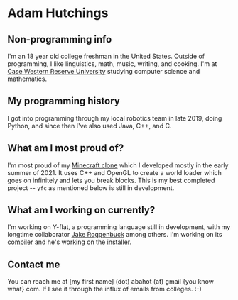 # Adam Hutchings

## Non-programming info
I'm an 18 year old college freshman in the United States. Outside of programming, I like
linguistics, math, music, writing, and cooking. I'm at [Case Western Reserve University](https://case.edu) studying computer science and mathematics.

## My programming history
I got into programming through my local robotics team in late 2019, doing Python, and since
then I've also used Java, C++, and C.

## What am I most proud of?
I'm most proud of my [Minecraft clone](https://github.com/adamhutchings/Minecraft3D) which
I developed mostly in the early summer of 2021. It uses C++ and OpenGL to create a world
loader which goes on infinitely and lets you break blocks. This is my best completed project --
`yfc` as mentioned below is still in development.

## What am I working on currently?
I'm working on Y-flat, a programming language still in development, with my longtime collaborator
[Jake Roggenbuck](https://github.com/jakeroggenbuck) among others. I'm working on its
[compiler](https://github.com/adamhutchings/yfc) and he's working on the [installer](https://github.com/jakeroggenbuck/yfin).

## Contact me
You can reach me at \[my first name\] (dot) abahot (at) gmail \{you know what\} com.
If I see it through the influx of emails from colleges. :-)
